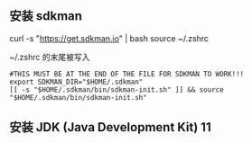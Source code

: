 
## 安装 sdkman

curl -s "https://get.sdkman.io" | bash
source ~/.zshrc

~/.zshrc 的末尾被写入
```vim
#THIS MUST BE AT THE END OF THE FILE FOR SDKMAN TO WORK!!!
export SDKMAN_DIR="$HOME/.sdkman"
[[ -s "$HOME/.sdkman/bin/sdkman-init.sh" ]] && source "$HOME/.sdkman/bin/sdkman-init.sh"
```

## 安装 JDK (Java Development Kit) 11
